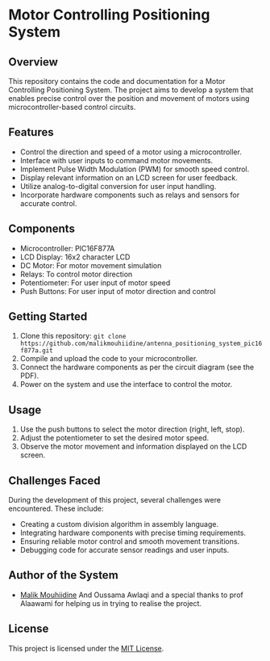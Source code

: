# Motor Controlling Positioning System

## Overview

This repository contains the code and documentation for a Motor Controlling Positioning System. The project aims to develop a system that enables precise control over the position and movement of motors using microcontroller-based control circuits.

## Features

- Control the direction and speed of a motor using a microcontroller.
- Interface with user inputs to command motor movements.
- Implement Pulse Width Modulation (PWM) for smooth speed control.
- Display relevant information on an LCD screen for user feedback.
- Utilize analog-to-digital conversion for user input handling.
- Incorporate hardware components such as relays and sensors for accurate control.

## Components

- Microcontroller: PIC16F877A
- LCD Display: 16x2 character LCD
- DC Motor: For motor movement simulation
- Relays: To control motor direction
- Potentiometer: For user input of motor speed
- Push Buttons: For user input of motor direction and control

## Getting Started

1. Clone this repository: `git clone https://github.com/malikmouhiidine/antenna_positioning_system_pic16f877a.git`
2. Compile and upload the code to your microcontroller.
3. Connect the hardware components as per the circuit diagram (see the PDF).
4. Power on the system and use the interface to control the motor.

## Usage

1. Use the push buttons to select the motor direction (right, left, stop).
2. Adjust the potentiometer to set the desired motor speed.
3. Observe the motor movement and information displayed on the LCD screen.

## Challenges Faced

During the development of this project, several challenges were encountered. These include:
- Creating a custom division algorithm in assembly language.
- Integrating hardware components with precise timing requirements.
- Ensuring reliable motor control and smooth movement transitions.
- Debugging code for accurate sensor readings and user inputs.

## Author of the System

- [Malik Mouhiidine](https://github.com/malikmouhiidine) And Oussama Awlaqi and a special thanks to prof Alaawami for helping us in trying to realise the project.

## License

This project is licensed under the [MIT License](LICENSE).
